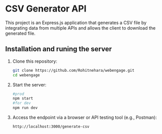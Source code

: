 # CSV Generator API

This project is an Express.js application that generates a CSV file by integrating data from multiple APIs and allows the client to download the generated file.




## Installation and runing the server 

1. Clone this repository:
   ```bash
   git clone https://github.com/Rohitnehara/webengage.git
   cd webengage
   ```

2. Start the server:
   ```bash
   #prod
   npm start
   #for dev
   npm run dev
   ```

3. Access the endpoint via a browser or API testing tool (e.g., Postman):
   ```bash
   http://localhost:3000/generate-csv
   ```

